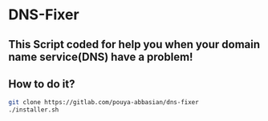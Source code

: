 # DNS-Fixer

## This Script coded for help you when your domain name service(DNS) have a problem!

## How to do it?
```bash
git clone https://gitlab.com/pouya-abbasian/dns-fixer
./installer.sh
```
 
